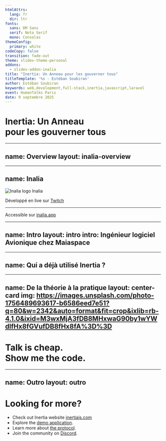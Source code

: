 ```yaml
---
htmlAttrs:
  lang: fr
  dir: ltr
fonts:
  sans: DM Sans
  serif: Noto Serif
  mono: Consolas
themeConfig:
  primary: white
codeCopy: false
transition: fade-out
theme: slidev-theme-personal
addons:
  - slidev-addon-inalia
title: "Inertia: Un Anneau pour les gouverner tous"
titleTemplate: '%s - Estéban Soubiran'
author: Estéban Soubiran
keywords: web,development,full-stack,inertia,javascript,laravel
event: HumanTalks Paris
date: 9 septembre 2025
---
```


# Inertia: Un Anneau<br />pour les gouverner tous

<!--

_Il faut démarrer l'application Laravel (https://github.com/barbapapazes/inertia-un-anneau-pour-les-gouverner-tous) et se mettre dans le fichier `routes/web.php`._

Bonsoir tout le monde !

Vous allez bien ?

L'objectif des 10 prochaines minutes est simple, vous donnez l'envie de tester Inertia dans vos projets. Inertia, c'est un outil que j'utilise tant professionnellement que personnellement et dont je ne peux plus me passer aujourd'hui.

-->

---
name: Overview
layout: inalia-overview
---

<!--

Avant d'aller plus loin, je vous invite à scanner ce QR code.

Il vous mènera sur une page où vous allez pouvoir retrouver mes réseaux, répondre à des questions, pour le moment, ne le faites pas, et même poser vos questions auxquelles je vais pouvoir répondre au fur et à mesure.

À la fin, vous pourrez me donner un feedback. Mais à la fin, parce que ça ne serait pas très objectif de le faire dès maintenant.

Et à tout moment, vous pouvez réagir à ce que je dis, si vous trouvez ça drôle, si vous aimez ou simplement si vous êtes d'accord.

-->

---
name: Inalia
---

<div class="absolute top-1/2 left-1/2 -translate-1/2 space-y-2">
  <div class="flex flex-row items-center gap-2">
    <img src="https://inalia.app/favicon.svg" alt="Inalia logo" class="size-16" />
    <span class="text-5xl font-serif font-medium"> Inalia </span>
  </div>
</div>

<div class="absolute bottom-10 right-1/2 translate-x-1/2 space-y-2 text-center text-lg opacity-60 font-light">
  <p class="">
    Développé en live sur <a href="https://twitch.tv/barbapapazes" class="font-normal border-0">Twitch</a>
  </p>
  <hr />
  <p>
    Accessible sur <a href="https://inalia.app" class="font-normal border-0"> inalia.app </a>
  </p>
</div>

<!--

Derrière le QR code et la page sur laquelle vous venez d'atterrir, il y a une plateforme qui s'appelle Inalia.

Inalia, c'est un SaaS que je développe en live sur Twitch avec l'objectif de rendre nos présentations plus interactives et même mémorables !

Il va sortir de sa bêta privée dans les prochaines semaines et vous pouvez dès à présent vous pré-inscrire sur inalia.app.

-->

---
name: Intro
layout: intro
intro: Ingénieur logiciel Avionique chez <span class="i-custom-maiaspace inline-block size-5 align-text-top"></span> Maiaspace
---

<!--

Mais l'objectif ce soir, c'est surtout de vous parler d'Inertia.

Avant de rentrer dans le vif du sujet, je me présente, je m'appelle Estéban. Je suis ingénieur logiciel Avionique chez MaiaSpace. MaiaSpace c'est une filiale d'ArianeGroup qui vise à développer un lanceur spatial partiellement réutilisable.

Quand je ne suis pas au travail, je gravite autour des écosystèmes de Laravel, Vite, Vue et Nuxt.

Et lorsqu'il me reste un peu de temps j'écris des articles.

Dans le même temps, vous pouvez me retrouver partout et surtout sur Twitch où je stream plusieurs fois par semaine.

-->

---
name: Qui a déjà utilisé Inertia ?
---

<Inalia
  question="Qui a déjà utilisé Inertia ?"
  type="single_select"
  chart="donut"
  :data="[{ label: 'Oui', count: 0, color: '#0FA91A' }, { label: 'Non', count: 18, color: '#A91E0F' }]"
/>

<!--

Mais assez parlé de moi, parlons vraiment d'Inertia.

Qui, parmi vous, a déjà utilisé Inertia ?

Je vous laisse y répondre soit via la page Inalia sur laquelle vous êtes arrivé en cliquant sur la première question, soit via le QR code juste ici.

En attendant, laissez-moi vous parler un peu d'Inertia.

Inertia n'est ni un nouveau framework frontend, ni un framework backend. C'est un protocole qui permet de lier les deux et qui vient s'ajouter à votre stack par le biais d'adaptateurs. Ainsi, il permet de créer ce qu'ils appellent un "modern monolith".

Je sais, ça peut sembler un peu abstrait pour l'instant, mais vous allez voir, c'est assez transparent et très puissant.

-->

---
name: De la théorie à la pratique
layout: center-card
img: https://images.unsplash.com/photo-1756489693617-b6586eed7e51?q=80&w=2342&auto=format&fit=crop&ixlib=rb-4.1.0&ixid=M3wxMjA3fDB8MHxwaG90by1wYWdlfHx8fGVufDB8fHx8fA%3D%3D
---

# Talk is cheap.<br />Show me the code.

<!--

Pour vous convaincre d'essayer l'outil, rien de mieux qu'un peu de code.

Là, on se trouve dans une application Laravel avec l'adaptateur Inertia d'installé.

Sous vos yeux, c'est le fichier `web.php` dans lequel on définit les routes de notre application.

On y voit la route `/` qui renvoie une vue `index` avec une prop `time` qui contient l'heure actuelle et une seconde prop `event` qui contient le nom du meetup.

```php
Route::get('/', function () {
    return view('index', [
        'time' => now()->toDateTimeString(),
        'event' => 'HumanTalks Paris',
    ]);
});
```

La vue, c'est la suivante.

_Ouvrir le fichier resources/views/index.blade.php_

```blade
<div>
  Il est actuellement {{ $time }} à {{ $event }}.
</div>
```

Rien de bien sorcier, c'est une page rendue complètement côté serveur avec un template engine. D'ailleurs, on peut s'y rendre.

Maintenant, imaginons que l'on veuille rendre cette superbe application interactive. Quels sont nos choix ?

- Utiliser une librairie comme Alpine ou Unpoly

Ça ne me va pas du tout. Ces libraries n'ont pas du tout la puissance d'un framework frontend moderne dont on va avoir besoin.

- Construire une API JSON et utiliser un framework frontend comme Vue, React ou Svelte

Ça ne me va pas non plus. Construire une API, c'est long, c'est complexe, ça complexifie le frontend et puis ensuite, il faut la maintenir.

Donc on est coincé ? Fin du talk ? Merci au revoir, on remballe.

Évidemment non, grâce à Inertia.

Comme je vous le disais tout à l'heure, Inertia, c'est un un protocole entre le frontend et le backend avec des adaptateurs ce qui veut dire que plutôt que de renvoyer une vue, on va renvoyer une page Inertia.

_Changement de `view()` en `inertia()`_

```php
Route::get('/', function () {
    return inertia('index', [
        'time' => now()->toDateTimeString(),
        'event' => 'HumanTalks Paris',
    ]);
});
```

_Ouvrir le résultat dans le navigateur._

Visuellement, aucune différence ! Et pourtant, on vient de remplacer le template engine par Vue.

_Ouvrir le fichier `resources/js/Pages/index.vue`_

```vue
<script setup>
const props = defineProps({
  time: String,
  event: String,
});
</script>

<template>
  <div>
    Il est actuellement {{ props.time }} à {{ props.event }}.
  </div>
</template>
```

_Écrire un `Bonjour !` avant le `Il est actuellement` pour qu'on voit que ça fonctionne._

C'est peut-être un détail pour vous, mais ça veut dire qu'on peut profiter de tout l'écosystème frontend qu'on connaît. C'est à dire les paquets npm et Vite.

Mais, c'est pas tout ! Inertia vient avec un tas de fonctionnalités pour tout nous simplifier le développement de ces modern monolith.

L'une des choses que l'on fait le plus, c'est devoir gérer des formulaires. Inertia vient avec un composant `Form`.

Définissons une nouvelle route `/register`.

_Ouvrir le fichier `routes/web.php`._

```php
Route::get('register', function () {
    return inertia('register');
});
```

Cette route renvoie la page `register` que l'on peut aller explorer.

Vous devez savoir que j'ai préparé la route POST `/register` pour recevoir les données du formulaire.

_Scroller un peu plus bas dans le fichier `routes/web.php`._

_Ouvrir le fichier `resources/js/Pages/register.vue`_

C'est rien de plus qu'un formulaire avec quelques champs avec quelques inputs.

Allons voir la page et soumettons le formulaire.

_Ouvrir la page `/register` dans le navigateur et soumettons le formulaire._

On voit directement un problème. La page se recharge complètement. Ce n'est pas très cohérent avec l'utilisation d'un framework frontend.

Maintenant, remplaçons le formulaire HTML par le composant `Form` d'Inertia.

```vue
<script setup>
import { Form } from '@inertiajs/vue3';
</script>

<template>
  <Form method="post" action="/register">
    <input name="email" type="email" placeholder="Email" />
    <input name="password" type="password" placeholder="Password" />
    <button type="submit">Register</button>
  </Form>
</template>
```

Si l'on soumet à nouveau le formulaire, la page ne recharge plus !

Mais ce n'est pas tout.

On peut gérer les erreurs de validation, afficher un message dès lors que le formulaire est soumis et même le réinitialiser automatiquement.

```vue
<script setup>
import { Form } from '@inertiajs/vue3';
</script>

<template>
  <Form method="post" action="/register" reset-on-success #default="{ errors, recentlySuccessful }">
    <input name="email" type="email" placeholder="Email" />
    <div v-if="errors.email" class="error">{{ errors.email }}</div>

    <input name="password" type="password" placeholder="Password" />
    <div v-if="errors.password" class="error">{{ errors.password }}</div>

    <span v-if="recentlySuccessful">
      Registered.
    </span>
    <button type="submit">Register</button>
  </Form>
</template>
```

Pour naviguer de page en page, Inertia vient aussi avec un composant `Link`.

```vue
<script setup>
import { Link } from '@inertiajs/vue3';
</script>

<template>
  <Link href="/">Home</Link>
</template>
```

Ça peut sembler naturel mais si on y réfléchit quelque instant, c'est assez génial parce qu'on n'a pas définit de router côté client. On utilise le router du serveur et on évite de dupliquer cette logique.

-->

---
name: Outro
layout: outro
---

<h1 class="text-4xl font-serif">
  Looking for more?
</h1>

<ul class="op-80">
  <li>
    Check out Inertia website <a href="https://inertiajs.com/" target="_blank">inertiajs.com</a>
  </li>
  <li>
    Explore the <a href="https://inertiajs.com/demo-application" target="_blank">demo application</a>.
  </li>
    <li>
    Learn more about <a href="https://inertiajs.com/the-protocol" target="_blank">the protocol</a>.
  </li>
  <li>
    Join the community on <a href="https://discord.gg/inertiajs"  target="_blank">Discord</a>.
  </li>
</ul>

<!--

Ce que vous venez de découvrir, ce n'est qu'un aperçu de tout ce qu'il est possible de faire. Je vous invite à aller lire la documentation et à explorer l'application de démonstration pour avoir une vision plus réaliste.

Il est bon de rappeler qu'Inertia, ce n'est pas magique et ça ne résoudra pas tous vos problèmes. Mais ça peut en résoudre vraiment beaucoup et vous permettre de garder conserver une grande vélocité.

Honnêtement, donnez-lui une chance, vous ne le regretterez pas.

Merci à tous !

C'était Estéban. Et pour laisser un feedback, c'est juste là.

 -->
